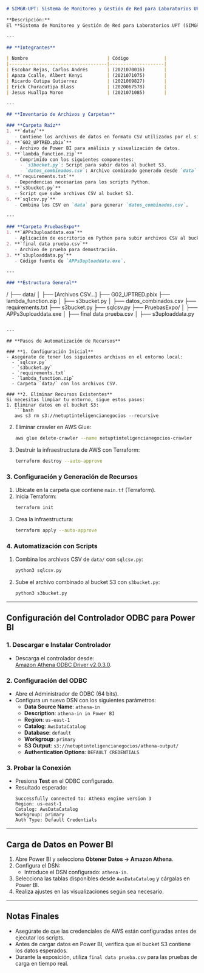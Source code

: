 
```markdown
# SIMGR-UPT: Sistema de Monitoreo y Gestión de Red para Laboratorios UPT

**Descripción:**  
El **Sistema de Monitoreo y Gestión de Red para Laboratorios UPT (SIMGR-UPT)** tiene como objetivo supervisar y gestionar en tiempo real el rendimiento de la red en los laboratorios de la Universidad Privada de Tacna. Esto incluye monitoreo de ancho de banda, estabilidad de la conexión y detección de problemas para optimizar los recursos y garantizar un entorno eficiente.

---

## **Integrantes**

| Nombre                             | Código             |
|------------------------------------|--------------------|
| Escobar Rejas, Carlos Andrés       | (2021070016)       |
| Apaza Ccalle, Albert Kenyi         | (2021071075)       |
| Ricardo Cutipa Gutierrez           | (2021069827)       |
| Erick Churacutipa Blass            | (2020067578)       |
| Jesus Huallpa Maron                | (2021071085)       |

---

## **Inventario de Archivos y Carpetas**

### **Carpeta Raíz**
1. **`data/`**  
   - Contiene los archivos de datos en formato CSV utilizados por el sistema.
2. **`G02_UPTRED.pbix`**  
   - Archivo de Power BI para análisis y visualización de datos.
3. **`lambda_function.zip`**  
   - Comprimido con los siguientes componentes:
     - `s3bucket.py`: Script para subir datos al bucket S3.
     - `datos_combinados.csv`: Archivo combinado generado desde `data`.
4. **`requirements.txt`**  
   - Dependencias necesarias para los scripts Python.
5. **`s3bucket.py`**  
   - Script que sube archivos CSV al bucket S3.
6. **`sqlcsv.py`**  
   - Combina los CSV en `data` para generar `datos_combinados.csv`.

---

### **Carpeta PruebasExpo**
1. **`APPs3uploaddata.exe`**  
   - Aplicación de escritorio en Python para subir archivos CSV al bucket S3.
2. **`final data prueba.csv`**  
   - Archivo de prueba para demostración.
3. **`s3uploaddata.py`**  
   - Código fuente de `APPs3uploaddata.exe`.

---

### **Estructura General**
```
/
├── data/
│   ├── [Archivos CSV...]
├── G02_UPTRED.pbix
├── lambda_function.zip
│   ├── s3bucket.py
│   ├── datos_combinados.csv
├── requirements.txt
├── s3bucket.py
├── sqlcsv.py
├── PruebasExpo/
│   ├── APPs3uploaddata.exe
│   ├── final data prueba.csv
│   ├── s3uploaddata.py
```

---

## **Pasos de Automatización de Recursos**

### **1. Configuración Inicial**
- Asegúrate de tener los siguientes archivos en el entorno local:
  - `sqlcsv.py`
  - `s3bucket.py`
  - `requirements.txt`
  - `lambda_function.zip`
  - Carpeta `data/` con los archivos CSV.

### **2. Eliminar Recursos Existentes**
Si necesitas limpiar tu entorno, sigue estos pasos:
1. Eliminar datos en el bucket S3:
   ```bash
   aws s3 rm s3://netuptinteligencianegocios --recursive
   ```
2. Eliminar crawler en AWS Glue:
   ```bash
   aws glue delete-crawler --name netuptinteligencianegocios-crawler
   ```
3. Destruir la infraestructura de AWS con Terraform:
   ```bash
   terraform destroy --auto-approve
   ```

### **3. Configuración y Generación de Recursos**
1. Ubícate en la carpeta que contiene `main.tf` (Terraform).
2. Inicia Terraform:
   ```bash
   terraform init
   ```
3. Crea la infraestructura:
   ```bash
   terraform apply --auto-approve
   ```

### **4. Automatización con Scripts**
1. Combina los archivos CSV de `data/` con `sqlcsv.py`:
   ```bash
   python3 sqlcsv.py
   ```
2. Sube el archivo combinado al bucket S3 con `s3bucket.py`:
   ```bash
   python3 s3bucket.py
   ```

---

## **Configuración del Controlador ODBC para Power BI**

### **1. Descargar e Instalar Controlador**
- Descarga el controlador desde:  
  [Amazon Athena ODBC Driver v2.0.3.0](https://downloads.athena.us-east-1.amazonaws.com/drivers/ODBC/v2.0.3.0/Windows/AmazonAthenaODBC-2.0.3.0.msi).

### **2. Configuración del ODBC**
- Abre el Administrador de ODBC (64 bits).
- Configura un nuevo DSN con los siguientes parámetros:
  - **Data Source Name**: `athena-in`
  - **Description**: `athena-in in Power BI`
  - **Region**: `us-east-1`
  - **Catalog**: `AwsDataCatalog`
  - **Database**: `default`
  - **Workgroup**: `primary`
  - **S3 Output**: `s3://netuptinteligencianegocios/athena-output/`
  - **Authentication Options**: `DEFAULT CREDENTIALS`

### **3. Probar la Conexión**
- Presiona **Test** en el ODBC configurado.
- Resultado esperado:
  ```
  Successfully connected to: Athena engine version 3
  Region: us-east-1
  Catalog: AwsDataCatalog
  Workgroup: primary
  Auth Type: Default Credentials
  ```

---

## **Carga de Datos en Power BI**

1. Abre Power BI y selecciona **Obtener Datos → Amazon Athena**.
2. Configura el DSN:
   - Introduce el DSN configurado: `athena-in`.
3. Selecciona las tablas disponibles desde `AwsDataCatalog` y cárgalas en Power BI.
4. Realiza ajustes en las visualizaciones según sea necesario.

---

## **Notas Finales**
- Asegúrate de que las credenciales de AWS están configuradas antes de ejecutar los scripts.
- Antes de cargar datos en Power BI, verifica que el bucket S3 contiene los datos esperados.
- Durante la exposición, utiliza `final data prueba.csv` para las pruebas de carga en tiempo real.
```
